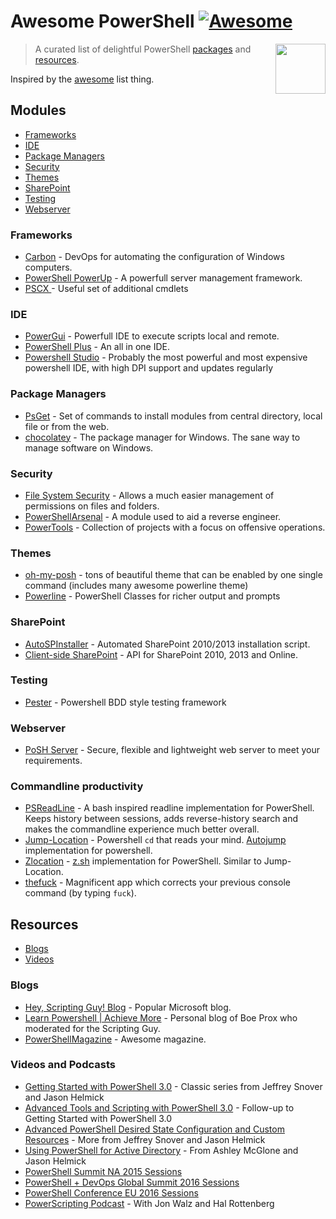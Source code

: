 # Awesome PowerShell [![Awesome](https://cdn.rawgit.com/sindresorhus/awesome/d7305f38d29fed78fa85652e3a63e154dd8e8829/media/badge.svg)](https://github.com/sindresorhus/awesome)

[<img src="https://github.com/PowerShell/PowerShell/raw/master/assets/Powershell_256.png" align="right" width="80">](https://msdn.microsoft.com/en-us/powershell/)

> A curated list of delightful PowerShell [packages](#modules) and [resources](#resources).

Inspired by the [awesome](https://github.com/sindresorhus/awesome) list thing.

## Modules

* [Frameworks](#frameworks)
* [IDE](#ide)
* [Package Managers](#package-managers)
* [Security](#security)
* [Themes](#themes)
* [SharePoint](#sharepoint)
* [Testing](#testing)
* [Webserver](#webserver)

### Frameworks

- [Carbon](http://get-carbon.org/) - DevOps for automating the configuration of Windows computers.
- [PowerShell PowerUp](https://github.com/janikvonrotz/PowerShell-PowerUp) - A powerfull server management framework.
- [PSCX ](https://pscx.codeplex.com/) - Useful set of additional cmdlets

### IDE

- [PowerGui](http://en.community.dell.com/techcenter/powergui/w/wiki) - Powerfull IDE to execute scripts local and remote.
- [PowerShell Plus](https://www.idera.com/productssolutions/freetools/powershellplus) - An all in one IDE.
- [Powershell Studio](https://www.sapien.com/software/powershell_studio) - Probably the most powerful and most expensive powershell IDE, with high DPI support and updates regularly

### Package Managers

- [PsGet](http://psget.net/) - Set of commands to install modules from central directory, local file or from the web.
- [chocolatey](https://chocolatey.org/) - The package manager for Windows. The sane way to manage software on Windows.

### Security

- [File System Security](https://gallery.technet.microsoft.com/scriptcenter/1abd77a5-9c0b-4a2b-acef-90dbb2b84e85) - Allows a much easier management of permissions on files and folders.
- [PowerShellArsenal](https://github.com/mattifestation/PowerShellArsenal) - A module used to aid a reverse engineer.
- [PowerTools](https://github.com/Veil-Framework/PowerTools) - Collection of projects with a focus on offensive operations.

### Themes

- [oh-my-posh](https://github.com/JanJoris/oh-my-posh) - tons of beautiful theme that can be enabled by one single command (includes many awesome powerline theme)
- [Powerline](https://github.com/Jaykul/PowerLine) - PowerShell Classes for richer output and prompts

### SharePoint

- [AutoSPInstaller](https://autospinstaller.codeplex.com/) - Automated SharePoint 2010/2013 installation script.
- [Client-side SharePoint](https://sharepointpowershell.codeplex.com/) - API for SharePoint 2010, 2013 and Online.

### Testing

- [Pester](https://github.com/pester/Pester) - Powershell BDD style testing framework

### Webserver

- [PoSH Server](http://www.poshserver.net/) - Secure, flexible and lightweight web server to meet your requirements.

### Commandline productivity

- [PSReadLine](https://github.com/lzybkr/PSReadLine) - A bash inspired readline implementation for PowerShell. Keeps history between sessions, adds reverse-history search and makes the commandline experience much better overall.
- [Jump-Location](https://github.com/tkellogg/Jump-Location) - Powershell `cd` that reads your mind. [Autojump](https://github.com/wting/autojump) implementation for powershell.
- [Zlocation](https://github.com/vors/ZLocation) - [z.sh](https://github.com/rupa/z) implementation for PowerShell. Similar to Jump-Location.
- [thefuck](https://github.com/nvbn/thefuck) - Magnificent app which corrects your previous console command (by typing `fuck`).

## Resources

* [Blogs](#blogs)
* [Videos](#videos-and-podcasts)

### Blogs

- [Hey, Scripting Guy! Blog](http://blogs.technet.com/b/heyscriptingguy/) - Popular Microsoft blog.
- [Learn Powershell | Achieve More](http://learn-powershell.net/) - Personal blog of Boe Prox who moderated for the Scripting Guy.
- [PowerShellMagazine](http://www.powershellmagazine.com/) - Awesome magazine.

### Videos and Podcasts

- [Getting Started with PowerShell 3.0](http://channel9.msdn.com/Series/GetStartedPowerShell3) - Classic series from Jeffrey Snover and Jason Helmick
- [Advanced Tools and Scripting with PowerShell 3.0](http://channel9.msdn.com/series/advpowershell3) - Follow-up to Getting Started with PowerShell 3.0
- [Advanced PowerShell Desired State Configuration and Custom Resources](https://channel9.msdn.com/Series/Advanced-PowerShell-Desired-State-Configuration-DSC-and-Custom-Resources) - More from Jeffrey Snover and Jason Helmick
- [Using PowerShell for Active Directory](http://www.microsoftvirtualacademy.com/training-courses/using-powershell-for-active-directory) - From Ashley McGlone and Jason Helmick
- [PowerShell Summit NA 2015 Sessions](https://www.youtube.com/playlist?list=PLfeA8kIs7CochwcgX9zOWxh4IL3GoG05P)
- [PowerShell + DevOps Global Summit 2016 Sessions](https://www.youtube.com/playlist?list=PLfeA8kIs7Coc1Jn5hC4e_XgbFUaS5jY2i)
- [PowerShell Conference EU 2016 Sessions](https://www.youtube.com/c/powershellconferenceeu)
- [PowerScripting Podcast](https://powershell.org/podcast/) - With Jon Walz and Hal Rottenberg


